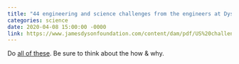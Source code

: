 ```yaml
---
title: "44 engineering and science challenges from the engineers at Dyson"
categories: science
date: 2020-04-08 15:00:00 -0000
link: https://www.jamesdysonfoundation.com/content/dam/pdf/US%20challenge%20cards%20with%20cover.pdf
---
```

Do [all of these](https://www.jamesdysonfoundation.com/content/dam/pdf/US%20challenge%20cards%20with%20cover.pdf). Be sure to think about the how & why.